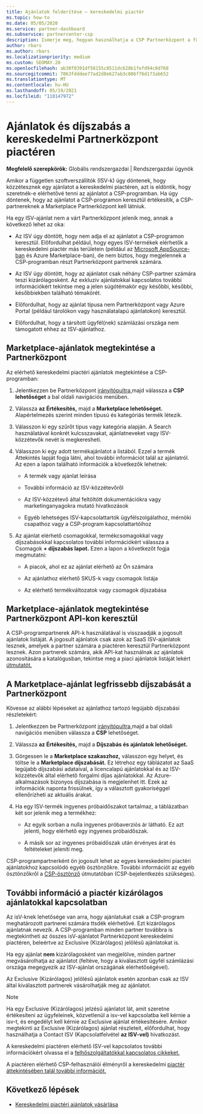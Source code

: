 ```yaml
---
title: Ajánlatok felderítése – kereskedelmi piactér
ms.topic: how-to
ms.date: 05/05/2020
ms.service: partner-dashboard
ms.subservice: partnercenter-csp
description: Ismerje meg, hogyan használhatja a CSP Partnerközpont a független szoftverszállítóktól származó SaaS-ajánlatokat vagy díjszabást a piactéren.
author: rbars
ms.author: rbars
ms.localizationpriority: medium
ms.custom: SEOMAY.20
ms.openlocfilehash: ab30f8391df58155c8511dc628b1fefd94c8d768
ms.sourcegitcommit: 7063fdddee77ad2d8e627ab3c806f76d173ab652
ms.translationtype: MT
ms.contentlocale: hu-HU
ms.lasthandoff: 05/19/2021
ms.locfileid: "110147972"
---
```

# <a name="discover-offers-and-pricing-in-partner-center-commercial-marketplace"></a>Ajánlatok és díjszabás a kereskedelmi Partnerközpont piactéren

**Megfelelő szerepkörök:** Globális rendszergazdai | Rendszergazdai ügynök

Amikor a független szoftverszállítók (ISV-k) úgy döntenek, hogy közzétesznek egy ajánlatot a kereskedelmi piactéren, azt is eldöntik, hogy szeretnék-e elérhetővé tenni az ajánlatot a CSP-programban. Ha úgy döntenek, hogy az ajánlatot a CSP-programon keresztül értékesítik, a CSP-partnereknek a Marketplace Partnerközpont kell látniuk.

Ha egy ISV-ajánlat nem a várt Partnerközpont jelenik meg, annak a következő lehet az oka:

- Az ISV úgy döntött, hogy nem adja el az ajánlatot a CSP-programon keresztül. Előfordulhat például, hogy egyes ISV-termékek elérhetők a kereskedelmi piactér más területein (például az [Microsoft AppSource-ban](https://appsource.microsoft.com/) és Azure Marketplace-ban), [](https://azuremarketplace.microsoft.com/)de nem biztos, hogy megjelennek a CSP-programban részt Partnerközpont partnerek számára.

- Az ISV úgy döntött, hogy az ajánlatot csak néhány CSP-partner számára teszi kizárólagosként. Az exkluzív ajánlatokkal kapcsolatos további információkért tekintse meg a jelen súgótémakör egy későbbi, későbbi, későbbiekben található témakörét.

- Előfordulhat, hogy az ajánlat típusa nem Partnerközpont vagy Azure Portal (például tárolókon vagy használatalapú ajánlatokon) keresztül.

- Előfordulhat, hogy a társított ügyfél(nek) számlázási országa nem támogatott ehhez az ISV-ajánlathoz.

## <a name="view-marketplace-offers-in-partner-center"></a>Marketplace-ajánlatok megtekintése a Partnerközpont

Az elérhető kereskedelmi piactéri ajánlatok megtekintése a CSP-programban:

1. Jelentkezzen be Partnerközpont [irányítópultra,](https://partner.microsoft.com/dashboard)majd válassza a **CSP lehetőséget** a bal oldali navigációs menüben.

2. Válassza **az Értékesítés,** majd a **Marketplace lehetőséget.** Alapértelmezés szerint minden típusú és kategóriás termék létezik.

3. Válasszon ki egy szűrőt típus vagy kategória alapján. A Search  használatával konkrét kulcsszavakat, ajánlatneveket vagy ISV-közzétevők nevét is megkeresheti.

4. Válasszon ki egy adott termékajánlatot a listából. Ezzel a termék Áttekintés lapját fogja látni, ahol további információt talál az ajánlatról. Az ezen a lapon található információk a következők lehetnek: 

    - A termék vagy ajánlat leírása

    - További információ az ISV-közzétevőről

    - Az ISV-közzétevő által feltöltött dokumentációkra vagy marketinganyagokra mutató hivatkozások

    - Egyéb lehetséges ISV-kapcsolattartók ügyfélszolgálathoz, mérnöki csapathoz vagy a CSP-program kapcsolattartóihoz

5. Az ajánlat elérhető csomagokkal, termékcsomagokkal vagy díjszabásokkal kapcsolatos további információkért válassza a Csomagok **+ díjszabás lapot.** Ezen a lapon a következőt fogja megmutatni:

    - A piacok, ahol ez az ajánlat elérhető az Ön számára

    - Az ajánlathoz elérhető SKUS-k vagy csomagok listája

    - Az elérhető termékváltozatok vagy csomagok díjszabása

## <a name="view-marketplace-offers-via-partner-center-apis"></a>Marketplace-ajánlatok megtekintése Partnerközpont API-kon keresztül

A CSP-programpartnerek API-k használatával is visszaadják a jogosult ajánlatok listáját. A jogosult ajánlatok csak azok az SaaS ISV-ajánlatok lesznek, amelyek a partner számára a piactéren keresztül Partnerközpont lesznek. Azon partnerek számára, akik API-kat használnak az ajánlatok azonosítására a katalógusban, tekintse meg a piaci ajánlatok listáját lekért [útmutatót.](/partner-center/develop/create-subscription-azure-marketplace-products#get-a-list-of-offers-for-a-market)

## <a name="view-the-latest-marketplace-offer-pricing-in-partner-center"></a>A Marketplace-ajánlat legfrissebb díjszabását a Partnerközpont

Kövesse az alábbi lépéseket az ajánlathoz tartozó legújabb díjszabási részletekért:

1. Jelentkezzen be Partnerközpont [irányítópultra,](https://partner.microsoft.com/dashboard)majd a bal oldali navigációs menüben válassza a **CSP** lehetőséget.

2. Válassza **az Értékesítés,** majd a **Díjszabás és ajánlatok lehetőséget.**

3. Görgessen le a **Marketplace szakaszhoz,** válasszon egy helyet, és töltse le a **Marketplace díjszabását.** Ez létrehoz egy táblázatot az SaaS legújabb díjszabási adataival, a licencalapú ajánlatokkal és az ISV-közzétevők által elérhető forgalmi díjas ajánlatokkal. Az Azure-alkalmazások bizonyos díjszabása is megjelenhet itt. Ezek az információk naponta frissülnek, így a választott gyakoriséggel ellenőrizheti az aktuális árakat.

4. Ha egy ISV-termék ingyenes próbaidőszakot tartalmaz, a táblázatban két sor jelenik meg a termékhez:

    - Az egyik sorban a nulla ingyenes próbaverziós ár látható. Ez azt jelenti, hogy elérhető egy ingyenes próbaidőszak.

    - A másik sor az ingyenes próbaidőszak után érvényes árat és feltételeket jeleníti meg.

CSP-programpartnerként ön jogosult lehet az egyes kereskedelmi piactéri ajánlatokhoz kapcsolódó egyéb ösztönzőkre. További információt az egyéb ösztönzőkről a [CSP-ösztönző](https://aka.ms/partnerincentives) útmutatóban (CSP-bejelentkezés szükséges).

## <a name="learn-about-marketplace-exclusive-offers"></a>További információ a piactér kizárólagos ajánlatokkal kapcsolatban

Az isV-knek lehetősége van arra, hogy ajánlatukat csak a CSP-program meghatározott partnerei számára ttsdék elérhetővé. Ezt kizárólagos ajánlatnak nevezik. A CSP-programban minden partner továbbra is megtekintheti az összes isV-ajánlatot Partnerközpont kereskedelmi piactéren, beleértve az Exclusive (Kizárólagos) jelölésű ajánlatokat is.

Ha egy ajánlat **nem** kizárólagosként van megjelölve, minden partner megvásárolhatja az ajánlatot (feltéve, hogy a kiválasztott ügyfél számlázási országa megegyezik az ISV-ajánlat országának elérhetőségével).

Az Exclusive (Kizárólagos) jelölésű ajánlatok esetén azonban csak az ISV által kiválasztott partnerek vásárolhatják meg az ajánlatot.

> [!NOTE]
> Ha egy Exclusive (Kizárólagos) jelzésű ajánlatot lát, amit szeretne értékesíteni az ügyfeleinek, közvetlenül a isv-vel kapcsolatba kell kérnie a isv-t, és engedélyt kell kérnie az Exclusive ajánlat értékesítésére. Amikor megtekinti az Exclusive (Kizárólagos) ajánlat részleteit, előfordulhat, hogy használhatja a Contact ISV (Kapcsolatfelvétel **az ISV-vel)** hivatkozást.

A kereskedelmi piactéren elérhető ISV-vel kapcsolatos további információkért olvassa el a [felhőszolgáltatókkal kapcsolatos cikkeket.](/azure/marketplace/cloud-solution-providers)

A piactéren elérhető CSP-felhasználói élményről a kereskedelmi [piactér áttekintésében talál további információt.](csp-commercial-marketplace-overview.md)

## <a name="next-steps"></a>Következő lépések

- [Kereskedelmi piactéri ajánlatok vásárlása](csp-commercial-marketplace-purchase.md)